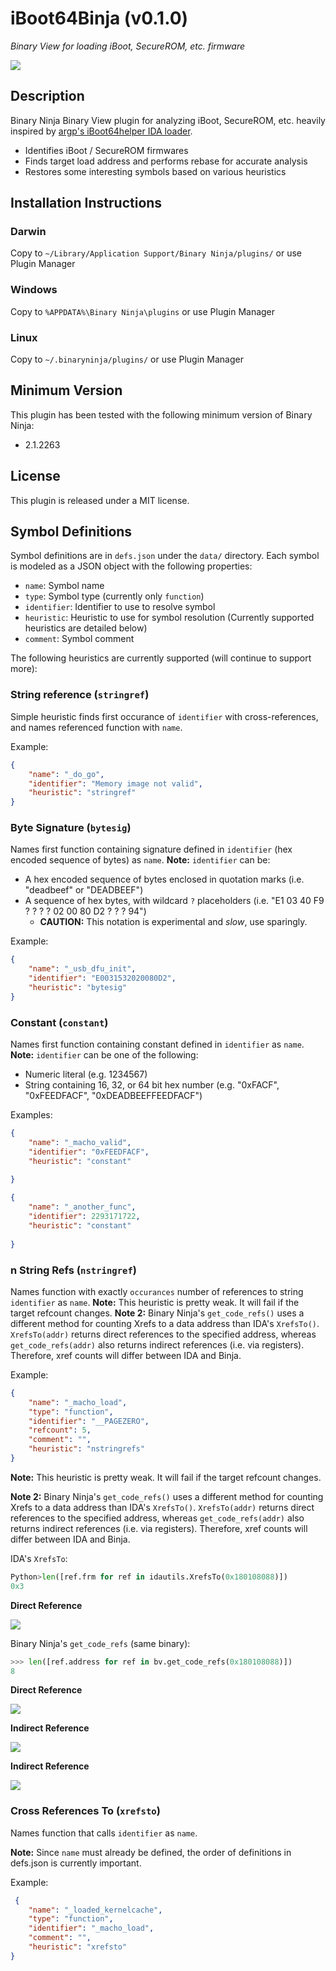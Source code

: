 # iBoot64Binja (v0.1.0)

_Binary View for loading iBoot, SecureROM, etc. firmware_

![](https://user-images.githubusercontent.com/6217759/94852197-83531e00-03f7-11eb-95c7-0f0f500fb004.png)

## Description 
Binary Ninja Binary View plugin for analyzing iBoot, SecureROM, etc. heavily inspired by [argp's iBoot64helper IDA loader](https://github.com/argp/iBoot64helper).	
- Identifies iBoot / SecureROM firmwares	
- Finds target load address and performs rebase for accurate analysis	
- Restores some interesting symbols based on various heuristics

## Installation Instructions

### Darwin

Copy to `~/Library/Application Support/Binary Ninja/plugins/` or use Plugin Manager

### Windows

Copy to `%APPDATA%\Binary Ninja\plugins` or use Plugin Manager

### Linux

Copy to `~/.binaryninja/plugins/` or use Plugin Manager

## Minimum Version

This plugin has been tested with the following minimum version of Binary Ninja:

* 2.1.2263

## License

This plugin is released under a MIT license.

## Symbol Definitions

Symbol definitions are in `defs.json` under the `data/` directory. Each symbol is modeled as a JSON object with the following properties:

- `name`: Symbol name
- `type`: Symbol type (currently only `function`)
- `identifier`: Identifier to use to resolve symbol
- `heuristic`: Heuristic to use for symbol resolution (Currently supported heuristics are detailed below)
- `comment`: Symbol comment

The following heuristics are currently supported (will continue to support more):

### String reference (`stringref`)
Simple heuristic finds first occurance of `identifier` with cross-references, and names referenced function with `name`.

Example:
```json
{
    "name": "_do_go",
    "identifier": "Memory image not valid",
    "heuristic": "stringref"
}
```

### Byte Signature (`bytesig`)
Names first function containing signature defined in `identifier` (hex encoded sequence of bytes) as `name`.
**Note:** `identifier` can be:
   - A hex encoded sequence of bytes enclosed in quotation marks (i.e. "deadbeef" or "DEADBEEF")
   - A sequence of hex bytes, with wildcard `?` placeholders (i.e. "E1 03 40 F9 ? ? ? ? 02 00 80 D2 ? ? ? 94")   
      - **CAUTION:** This notation is experimental and _slow_, use sparingly.

Example:
```json
{
    "name": "_usb_dfu_init",
    "identifier": "E0031532020080D2",
    "heuristic": "bytesig"
}
```

### Constant (`constant`)
Names first function containing constant defined in `identifier` as `name`.
**Note:** `identifier` can be one of the following:
- Numeric literal (e.g. 1234567)
- String containing 16, 32, or 64 bit hex number (e.g. "0xFACF", "0xFEEDFACF", "0xDEADBEEFFEEDFACF")

Examples:
```json
{
    "name": "_macho_valid",
    "identifier": "0xFEEDFACF",
    "heuristic": "constant"
                
}
```
```json
{
    "name": "_another_func",
    "identifier": 2293171722,
    "heuristic": "constant"
                
}
```

### n String Refs (`nstringref`)
Names function with exactly `occurances` number of references to string `identifier` as `name`.
**Note:** This heuristic is pretty weak. It will fail if the target refcount changes. 
**Note 2:** Binary Ninja's `get_code_refs()` uses a different method for counting Xrefs to a data address than IDA's `XrefsTo()`. 
`XrefsTo(addr)` returns direct references to the specified address, whereas `get_code_refs(addr)` also returns indirect references (i.e. via registers).
Therefore, xref counts will differ between IDA and Binja.

Example:
```json
{
    "name": "_macho_load",
    "type": "function",
    "identifier": "__PAGEZERO",
    "refcount": 5,
    "comment": "",
    "heuristic": "nstringrefs"
}
```

**Note:** This heuristic is pretty weak. It will fail if the target refcount changes. 

**Note 2:** Binary Ninja's `get_code_refs()` uses a different method for counting Xrefs to a data address than IDA's `XrefsTo()`. 
`XrefsTo(addr)` returns direct references to the specified address, whereas `get_code_refs(addr)` also returns indirect references (i.e. via registers).
Therefore, xref counts will differ between IDA and Binja.

IDA's `XrefsTo`:

```python
Python>len([ref.frm for ref in idautils.XrefsTo(0x180108088)])
0x3
```

**Direct Reference**

![](https://user-images.githubusercontent.com/6217759/94699047-e8c7e180-0307-11eb-914e-ddae3de0746a.png)


Binary Ninja's `get_code_refs` (same binary):

```python
>>> len([ref.address for ref in bv.get_code_refs(0x180108088)])
8
```

**Direct Reference**

![](https://user-images.githubusercontent.com/6217759/94697288-07c57400-0306-11eb-8d38-fb821bd0b779.png)

**Indirect Reference**

![](https://user-images.githubusercontent.com/6217759/94697475-3cd1c680-0306-11eb-83e6-bbaadc19dfd2.png)

**Indirect Reference**

![](https://user-images.githubusercontent.com/6217759/94697741-88847000-0306-11eb-84db-6f0bd3770137.png)


### Cross References To (`xrefsto`)

Names function that calls `identifier` as `name`.

**Note:** Since `name` must already be defined, the order of definitions in defs.json is currently important.

Example:
```json
 {
    "name": "_loaded_kernelcache",
    "type": "function",
    "identifier": "_macho_load",
    "comment": "",
    "heuristic": "xrefsto"
}
```
